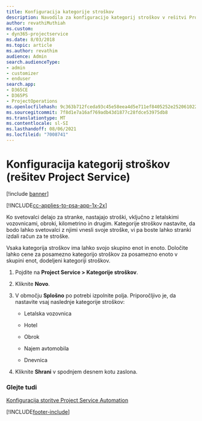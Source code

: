 ```yaml
---
title: Konfiguracija kategorije stroškov
description: Navodila za konfiguracijo kategorij stroškov v rešitvi Project Service
author: revathiMuthiah
ms.custom:
- dyn365-projectservice
ms.date: 8/03/2018
ms.topic: article
ms.author: revathim
audience: Admin
search.audienceType:
- admin
- customizer
- enduser
search.app:
- D365CE
- D365PS
- ProjectOperations
ms.openlocfilehash: 9c363b712fceda93c45e58eea4d5e711ef8405252e252061022590bdc506691c
ms.sourcegitcommit: 7f8d1e7a16af769adb43d1877c28fdce53975db8
ms.translationtype: MT
ms.contentlocale: sl-SI
ms.lasthandoff: 08/06/2021
ms.locfileid: "7008741"
---
```

# <a name="configure-expense-categories-project-service"></a>Konfiguracija kategorij stroškov (rešitev Project Service)

[!include [banner](../includes/psa-now-project-operations.md)]

[!INCLUDE[cc-applies-to-psa-app-1x-2x](../includes/cc-applies-to-psa-app-1x-2x.md)]

Ko svetovalci delajo za stranke, nastajajo stroški, vključno z letalskimi vozovnicami, obroki, kilometrino in drugim. Kategorije stroškov nastavite, da bodo lahko svetovalci z njimi vnesli svoje stroške, vi pa boste lahko stranki izdali račun za te stroške.  
  
Vsaka kategorija stroškov ima lahko svojo skupino enot in enoto. Določite lahko cene za posamezno kategorijo stroškov za posamezno enoto v skupini enot, dodeljeni kategoriji stroškov.  
  
1.  Pojdite na **Project Service > Kategorije stroškov**.  
  
2.  Kliknite **Novo**.  
  
3.  V območju **Splošno** po potrebi izpolnite polja. Priporočljivo je, da nastavite vsaj naslednje kategorije stroškov:  
  
    -   Letalska vozovnica  
  
    -   Hotel  
  
    -   Obrok  
  
    -   Najem avtomobila  
  
    -   Dnevnica  
  
4.  Kliknite **Shrani** v spodnjem desnem kotu zaslona.  
  
### <a name="see-also"></a>Glejte tudi  
 [Konfiguracija storitve Project Service Automation](../psa/configure.md)


[!INCLUDE[footer-include](../includes/footer-banner.md)]